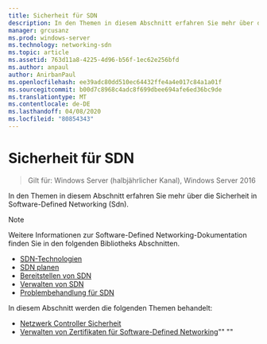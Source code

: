 ```yaml
---
title: Sicherheit für SDN
description: In den Themen in diesem Abschnitt erfahren Sie mehr über die Sicherheit in Software definierten Netzwerken \(Sdn-\) in Windows Server 2016 Datacenter.
manager: grcusanz
ms.prod: windows-server
ms.technology: networking-sdn
ms.topic: article
ms.assetid: 763d11a8-4225-4d96-b56f-1ec62e256bfd
ms.author: anpaul
author: AnirbanPaul
ms.openlocfilehash: ee39adc80dd510ec64432ffe4a4e017c84a1a01f
ms.sourcegitcommit: b00d7c8968c4adc8f699dbee694afe6ed36bc9de
ms.translationtype: MT
ms.contentlocale: de-DE
ms.lasthandoff: 04/08/2020
ms.locfileid: "80854343"
---
```

# <a name="security-for-sdn"></a>Sicherheit für SDN

>Gilt für: Windows Server (halbjährlicher Kanal), Windows Server 2016

In den Themen in diesem Abschnitt erfahren Sie mehr über die Sicherheit in Software-Defined Networking \(Sdn\).

>[!Note]
>Weitere Informationen zur Software-Defined Networking-Dokumentation finden Sie in den folgenden Bibliotheks Abschnitten.
>
> - [SDN-Technologien](../technologies/Software-Defined-Networking-Technologies.md)  
> - [SDN planen](../plan/Plan-Software-Defined-Networking.md) 
> - [Bereitstellen von SDN](../deploy/Deploy-Software-Defined-Networking.md)  
> - [Verwalten von SDN](../manage/manage-sdn.md)  
> - [Problembehandlung für SDN](../troubleshoot/Troubleshoot-Software-Defined-Networking.md)

In diesem Abschnitt werden die folgenden Themen behandelt:

- [Netzwerk Controller Sicherheit](nc-security.md)
- [Verwalten von Zertifikaten für Software-Defined Networking](sdn-manage-certs.md)"" ""                                                                